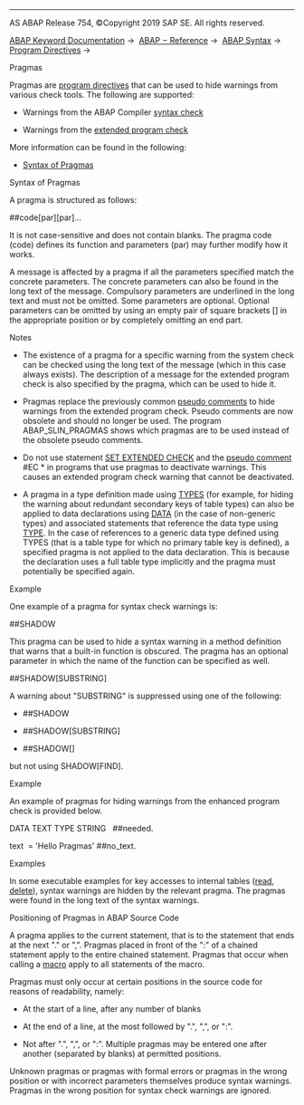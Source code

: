   

* * *

AS ABAP Release 754, ©Copyright 2019 SAP SE. All rights reserved.

[ABAP Keyword Documentation](javascript:call_link\('abenabap.htm'\)) →  [ABAP − Reference](javascript:call_link\('abenabap_reference.htm'\)) →  [ABAP Syntax](javascript:call_link\('abenabap_syntax.htm'\)) →  [Program Directives](javascript:call_link\('abenprogram_directives.htm'\)) → 

Pragmas

Pragmas are [program directives](javascript:call_link\('abenprogram_directive_glosry.htm'\) "Glossary Entry") that can be used to hide warnings from various check tools. The following are supported:

-   Warnings from the ABAP Compiler [syntax check](javascript:call_link\('abensyntax_check_glosry.htm'\) "Glossary Entry")

-   Warnings from the [extended program check](javascript:call_link\('abenextended_program_check_glosry.htm'\) "Glossary Entry")

More information can be found in the following:

-   [Syntax of Pragmas](#abenpragma-1--------positioning-of-pragmas-in-abap-source-code---@ITOC@@ABENPRAGMA_2)

Syntax of Pragmas

A pragma is structured as follows:

##code\[par\]\[par\]...

It is not case-sensitive and does not contain blanks. The pragma code (code) defines its function and parameters (par) may further modify how it works.

A message is affected by a pragma if all the parameters specified match the concrete parameters. The concrete parameters can also be found in the long text of the message. Compulsory parameters are underlined in the long text and must not be omitted. Some parameters are optional. Optional parameters can be omitted by using an empty pair of square brackets \[\] in the appropriate position or by completely omitting an end part.

Notes

-   The existence of a pragma for a specific warning from the system check can be checked using the long text of the message (which in this case always exists). The description of a message for the extended program check is also specified by the pragma, which can be used to hide it.

-   Pragmas replace the previously common [pseudo comments](javascript:call_link\('abenpseudo_comment_slin.htm'\)) to hide warnings from the extended program check. Pseudo comments are now obsolete and should no longer be used. The program ABAP\_SLIN\_PRAGMAS shows which pragmas are to be used instead of the obsolete pseudo comments.

-   Do not use statement [SET EXTENDED CHECK](javascript:call_link\('abapset_extended_check.htm'\)) and the [pseudo comment](javascript:call_link\('abenpseudo_comment_slin.htm'\)) #EC \* in programs that use pragmas to deactivate warnings. This causes an extended program check warning that cannot be deactivated.

-   A pragma in a type definition made using [TYPES](javascript:call_link\('abaptypes.htm'\)) (for example, for hiding the warning about redundant secondary keys of table types) can also be applied to data declarations using [DATA](javascript:call_link\('abapdata.htm'\)) (in the case of non-generic types) and associated statements that reference the data type using [TYPE](javascript:call_link\('abapdata_referring.htm'\)). In the case of references to a generic data type defined using TYPES (that is a table type for which no primary table key is defined), a specified pragma is not applied to the data declaration. This is because the declaration uses a full table type implicitly and the pragma must potentially be specified again.

Example

One example of a pragma for syntax check warnings is:

##SHADOW

This pragma can be used to hide a syntax warning in a method definition that warns that a built-in function is obscured. The pragma has an optional parameter in which the name of the function can be specified as well.

##SHADOW\[SUBSTRING\]

A warning about "SUBSTRING" is suppressed using one of the following:

-   ##SHADOW

-   ##SHADOW\[SUBSTRING\]

-   ##SHADOW\[\]

but not using SHADOW\[FIND\].

Example

An example of pragmas for hiding warnings from the enhanced program check is provided below.

DATA TEXT TYPE STRING   ##needed.

text  = 'Hello Pragmas' ##no\_text.

Examples

In some executable examples for key accesses to internal tables ([read](javascript:call_link\('abenread_itab_using_key_abexa.htm'\)), [delete](javascript:call_link\('abendelete_itab_using_key_abexa.htm'\))), syntax warnings are hidden by the relevant pragma. The pragmas were found in the long text of the syntax warnings.

Positioning of Pragmas in ABAP Source Code

A pragma applies to the current statement, that is to the statement that ends at the next "." or ",". Pragmas placed in front of the ":" of a chained statement apply to the entire chained statement. Pragmas that occur when calling a [macro](javascript:call_link\('abenmacro_glosry.htm'\) "Glossary Entry") apply to all statements of the macro.

Pragmas must only occur at certain positions in the source code for reasons of readability, namely:

-   At the start of a line, after any number of blanks

-   At the end of a line, at the most followed by ".", ",", or ":".

-   Not after ".", ",", or ":".
    Multiple pragmas may be entered one after another (separated by blanks) at permitted positions.

Unknown pragmas or pragmas with formal errors or pragmas in the wrong position or with incorrect parameters themselves produce syntax warnings. Pragmas in the wrong position for syntax check warnings are ignored.
